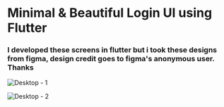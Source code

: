 # Minimal & Beautiful Login UI using Flutter

### I developed these screens in flutter but i took these designs from figma, design credit goes to figma's anonymous user. Thanks
 
![Desktop - 1](https://user-images.githubusercontent.com/57295548/182029255-76640e02-abd3-4375-bb19-59f3828cd713.png)

![Desktop - 2](https://user-images.githubusercontent.com/57295548/182029277-71b9899f-c515-4e3b-b57e-431da54e6d75.png)
